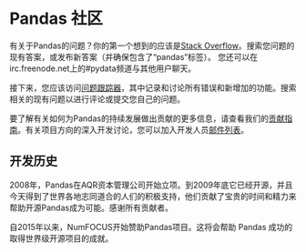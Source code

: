 # Pandas 社区

有关于Pandas的问题？你的第一个想到的应该是[Stack Overflow](http://stackoverflow.com/questions/tagged/pandas)。搜索您问题的现有答案，或发布新答案（并确保包含了“pandas”标签）。 您还可以在irc.freenode.net上的#pydata频道与其他用户聊天。

接下来，您应该访问[问题跟踪器](https://github.com/pydata/pandas/issues)，其中记录和讨论所有错误和新增加的功能。搜索相关的现有问题以进行评论或提交您自己的问题。

要了解有关如何为Pandas的持续发展做出贡献的更多信息，请查看我们的[贡献指南](http://pandas-docs.github.io/pandas-docs-travis/contributing.html)。有关项目方向的深入开发讨论，您可以加入开发人员[邮件列表](https://mail.python.org/mailman/listinfo/pandas-dev)。

## 开发历史

2008年，Pandas在AQR资本管理公司开始立项。到2009年底它已经开源，并且今天得到了世界各地志同道合的人们的积极支持，他们贡献了宝贵的时间和精力来帮助开源Pandas成为可能。感谢所有贡献者。

自2015年以来，NumFOCUS开始赞助Pandas项目。这将会帮助 Pandas 成功的取得世界级开源项目的成就。